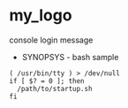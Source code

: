 my_logo
=======

console login message

* SYNOPSYS - bash sample
```
( /usr/bin/tty ) > /dev/null
if [ $? = 0 ]; then
  /path/to/startup.sh
fi
```
